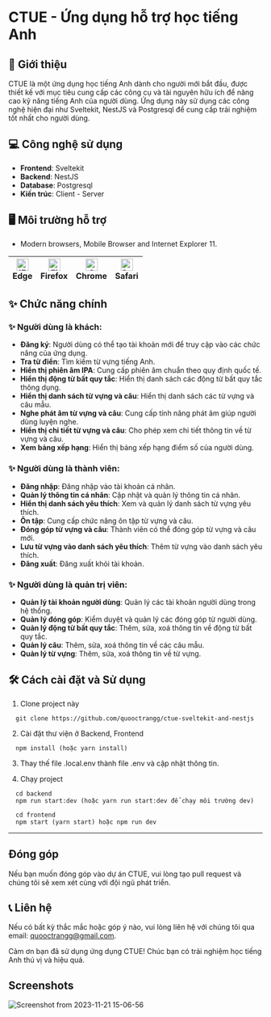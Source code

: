 # CTUE - Ứng dụng hỗ trợ học tiếng Anh

## 📝 Giới thiệu
CTUE là một ứng dụng học tiếng Anh dành cho người mới bắt đầu, được thiết kế với mục tiêu cung cấp các công cụ và tài nguyên hữu ích để nâng cao kỹ năng tiếng Anh của người dùng. Ứng dụng này sử dụng các công nghệ hiện đại như Sveltekit, NestJS và Postgresql để cung cấp trải nghiệm tốt nhất cho người dùng.

## 💻 Công nghệ sử dụng
- **Frontend**: Sveltekit
- **Backend**: NestJS
- **Database**: Postgresql
- **Kiến trúc**: Client - Server

## 🖥 **Môi trường hỗ trợ**

- Modern browsers, Mobile Browser and Internet Explorer 11.

| [<img src="https://raw.githubusercontent.com/alrra/browser-logos/master/src/edge/edge_48x48.png" alt="IE / Edge" width="24px" height="24px" />](http://godban.github.io/browsers-support-badges/)<br> Edge | [<img src="https://raw.githubusercontent.com/alrra/browser-logos/master/src/firefox/firefox_48x48.png" alt="Firefox" width="24px" height="24px" />](http://godban.github.io/browsers-support-badges/)<br>Firefox | [<img src="https://raw.githubusercontent.com/alrra/browser-logos/master/src/chrome/chrome_48x48.png" alt="Chrome" width="24px" height="24px" />](http://godban.github.io/browsers-support-badges/)<br>Chrome | [<img src="https://raw.githubusercontent.com/alrra/browser-logos/master/src/safari/safari_48x48.png" alt="Safari" width="24px" height="24px" />](http://godban.github.io/browsers-support-badges/)<br>Safari |
| ---------------------------------------------------------------------------------------------------------------------------------------------------------------------------------------------------------- | ---------------------------------------------------------------------------------------------------------------------------------------------------------------------------------------------------------------- | ------------------------------------------------------------------------------------------------------------------------------------------------------------------------------------------------------------ | ------------------------------------------------------------------------------------------------------------------------------------------------------------------------------------------------------------ |

## ✨ Chức năng chính
### ✨ Người dùng là khách:
- **Đăng ký**: Người dùng có thể tạo tài khoản mới để truy cập vào các chức năng của ứng dụng.
- **Tra từ điển**: Tìm kiếm từ vựng tiếng Anh.
- **Hiển thị phiên âm IPA**: Cung cấp phiên âm chuẩn theo quy định quốc tế.
- **Hiển thị động từ bất quy tắc**: Hiển thị danh sách các động từ bất quy tắc thông dụng.
- **Hiển thị danh sách từ vựng và câu**: Hiển thị danh sách các từ vựng và câu mẫu.
- **Nghe phát âm từ vựng và câu**: Cung cấp tính năng phát âm giúp người dùng luyện nghe.
- **Hiển thị chi tiết từ vựng và câu**: Cho phép xem chi tiết thông tin về từ vựng và câu.
- **Xem bảng xếp hạng**: Hiển thị bảng xếp hạng điểm số của người dùng.

### ✨ Người dùng là thành viên:
- **Đăng nhập**: Đăng nhập vào tài khoản cá nhân.
- **Quản lý thông tin cá nhân**: Cập nhật và quản lý thông tin cá nhân.
- **Hiển thị danh sách yêu thích**: Xem và quản lý danh sách từ vựng yêu thích.
- **Ôn tập**: Cung cấp chức năng ôn tập từ vựng và câu.
- **Đóng góp từ vựng và câu**: Thành viên có thể đóng góp từ vựng và câu mới.
- **Lưu từ vựng vào danh sách yêu thích**: Thêm từ vựng vào danh sách yêu thích.
- **Đăng xuất**: Đăng xuất khỏi tài khoản.

### ✨ Người dùng là quản trị viên:
- **Quản lý tài khoản người dùng**: Quản lý các tài khoản người dùng trong hệ thống.
- **Quản lý đóng góp**: Kiểm duyệt và quản lý các đóng góp từ người dùng.
- **Quản lý động từ bất quy tắc**: Thêm, sửa, xoá thông tin về động từ bất quy tắc.
- **Quản lý câu**: Thêm, sửa, xoá thông tin về các câu mẫu.
- **Quản lý từ vựng**: Thêm, sửa, xoá thông tin về từ vựng.

## 🛠 Cách cài đặt và Sử dụng

1. Clone project này

```
  git clone https://github.com/quooctrangg/ctue-sveltekit-and-nestjs
```

2. Cài đặt thư viện ở Backend, Frontend

```
  npm install (hoặc yarn install)
```

3. Thay thế file .local.env thành file .env và cập nhật thông tin.

4. Chạy project

```
  cd backend
  npm run start:dev (hoặc yarn run start:dev để chạy môi trường dev)
```

```
  cd frontend
  npm start (yarn start) hoặc npm run dev
```

---

## Đóng góp
Nếu bạn muốn đóng góp vào dự án CTUE, vui lòng tạo pull request và chúng tôi sẽ xem xét cùng với đội ngũ phát triển.

## 📞 Liên hệ
Nếu có bất kỳ thắc mắc hoặc góp ý nào, vui lòng liên hệ với chúng tôi qua email: [quooctrangg@gmail.com](mailto:quooctrangg@gmail.com).

Cảm ơn bạn đã sử dụng ứng dụng CTUE! Chúc bạn có trải nghiệm học tiếng Anh thú vị và hiệu quả.

## Screenshots
![Screenshot from 2023-11-21 15-06-56](https://github.com/quooctrangg/ctue-sveltekit-and-nestjs/assets/97029516/0543e33c-aa66-467c-ac15-c1dc8e2dba93)


